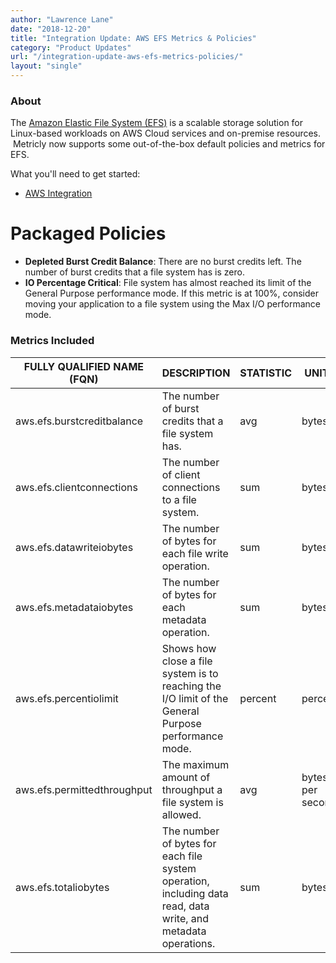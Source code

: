 ```yaml
---
author: "Lawrence Lane"
date: "2018-12-20"
title: "Integration Update: AWS EFS Metrics & Policies"
category: "Product Updates"
url: "/integration-update-aws-efs-metrics-policies/"
layout: "single"
---
```


### About

The [Amazon Elastic File System (EFS)](https://aws.amazon.com/efs/) is a scalable storage solution for Linux-based workloads on AWS Cloud services and on-premise resources.  Metricly now supports some out-of-the-box default policies and metrics for EFS.

What you'll need to get started:

-   [AWS Integration](https://docs.metricly.com/integrations/aws/)

Packaged Policies
=================

-   **Depleted Burst Credit Balance**: There are no burst credits left. The number of burst credits that a file system has is zero.
-   **IO Percentage Critical**: File system has almost reached its limit of the General Purpose performance mode. If this metric is at 100%, consider moving your application to a file system using the Max I/O performance mode.

### Metrics Included

| FULLY QUALIFIED NAME (FQN)  | DESCRIPTION                                                                                                   | STATISTIC | UNITS            | BASE | CORR | UTIL |
|-----------------------------|---------------------------------------------------------------------------------------------------------------|-----------|------------------|------|------|------|
| aws.efs.burstcreditbalance  | The number of burst credits that a file system has.                                                           | avg       | bytes            | no   | yes  | no   |
| aws.efs.clientconnections   | The number of client connections to a file system.                                                            | sum       | bytes            | no   | yes  | no   |
| aws.efs.datawriteiobytes    | The number of bytes for each file write operation.                                                            | sum       | bytes            | no   | yes  | no   |
| aws.efs.metadataiobytes     | The number of bytes for each metadata operation.                                                              | sum       | bytes            | no   | yes  | no   |
| aws.efs.percentiolimit      | Shows how close a file system is to reaching the I/O limit of the General Purpose performance mode.           | percent   | percent          | no   | no   | yes  |
| aws.efs.permittedthroughput | The maximum amount of throughput a file system is allowed.                                                    | avg       | bytes per second | no   | yes  | no   |
| aws.efs.totaliobytes        | The number of bytes for each file system operation, including data read, data write, and metadata operations. | sum       | bytes            | no   | yes  | no   |
